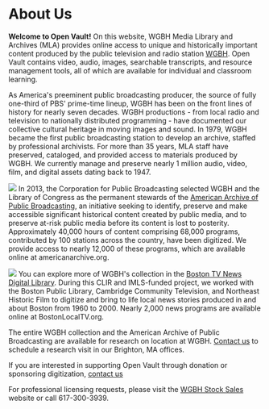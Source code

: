 # About Us

**Welcome to Open Vault!** On this website, WGBH Media Library and Archives (MLA) provides online access to unique and historically important content produced by the public television and radio station [WGBH](http://www.wgbh.org). Open Vault contains video, audio, images, searchable transcripts, and resource management tools, all of which are available for individual and classroom learning.

As America's preeminent public broadcasting producer, the source of fully one-third of PBS' prime-time lineup, WGBH has been on the front lines of history for nearly seven decades. WGBH productions - from local radio and television to nationally distributed programming - have documented our collective cultural heritage in moving images and sound. In 1979, WGBH became the first public broadcasting station to develop an archive, staffed by professional archivists. For more than 35 years, MLA staff have preserved, cataloged, and provided access to materials produced by WGBH. We currently manage and preserve nearly 1 million audio, video, film, and digital assets dating back to 1947.

<img src="https://s3.amazonaws.com/openvault.wgbh.org/special_collections/aapb/aapb.png" class="pull-left col-sm-4"></img> In 2013, the Corporation for Public Broadcasting selected WGBH and the Library of Congress as the permanent stewards of the [American Archive of Public Broadcasting](http://www.americanarchive.org), an initiative seeking to identify, preserve and make accessible significant historical content created by public media, and to preserve at-risk public media before its content is lost to posterity. Approximately 40,000 hours of content comprising 68,000 programs, contributed by 100 stations across the country, have been digitized. We provide access to nearly 12,000 of these programs, which are available online at americanarchive.org.

<img src="https://s3.amazonaws.com/openvault.wgbh.org/special_collections/tocn/tocn.png" class="pull-left col-sm-4"></img> You can explore more of WGBH's collection in the [Boston TV News Digital Library](http://www.bostonlocaltv.org). During this CLIR and IMLS-funded project, we worked with the Boston Public Library, Cambridge Community Television, and Northeast Historic Film to digitize and bring to life local news stories produced in and about Boston from 1960 to 2000. Nearly 2,000 news programs are available online at BostonLocalTV.org.

The entire WGBH collection and the American Archive of Public Broadcasting are available for research on location at WGBH. [Contact us](/contact-us) to schedule a research visit in our Brighton, MA offices.

If you are interested in supporting Open Vault through donation or sponsoring digitization, [contact us](/contact-us)

For professional licensing requests, please visit the [WGBH Stock Sales](http://wgbhstocksales.org) website or call 617-300-3939.

